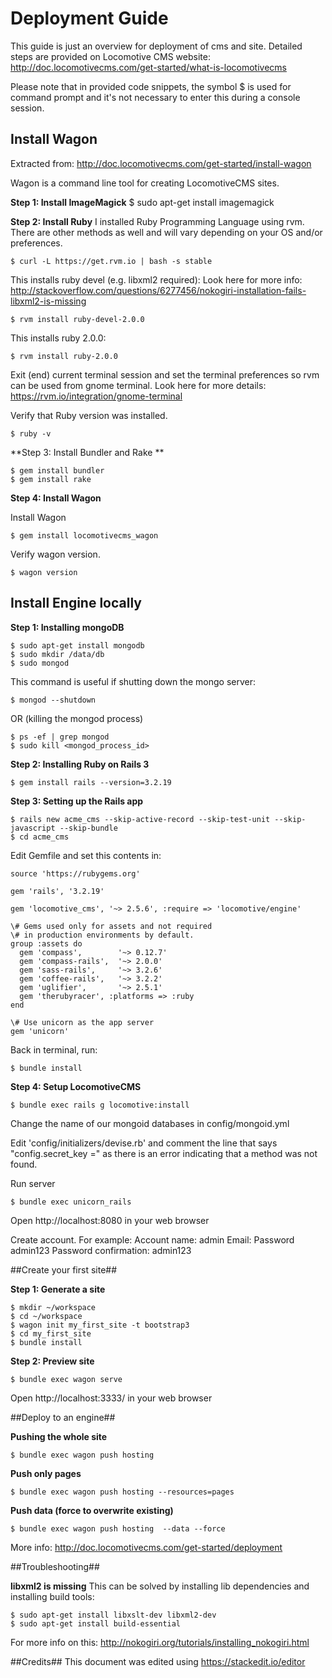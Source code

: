 # Deployment Guide #
This guide is just an overview for deployment of cms and site. Detailed steps are provided on Locomotive CMS website: http://doc.locomotivecms.com/get-started/what-is-locomotivecms

Please note that in provided code snippets, the symbol $ is used for command prompt and it's not necessary to enter this during a console session.


## Install Wagon ##

Extracted from: http://doc.locomotivecms.com/get-started/install-wagon

Wagon is a command line tool for creating LocomotiveCMS sites.

**Step 1: Install ImageMagick**
   $ sudo apt-get install imagemagick

**Step 2: Install Ruby**
I installed Ruby Programming Language using rvm. There are other methods as well and will vary depending on your OS and/or preferences.

    $ curl -L https://get.rvm.io | bash -s stable

This installs ruby devel (e.g. libxml2 required):
Look here for more info: http://stackoverflow.com/questions/6277456/nokogiri-installation-fails-libxml2-is-missing

    $ rvm install ruby-devel-2.0.0

This installs ruby 2.0.0:

    $ rvm install ruby-2.0.0


Exit (end) current terminal session and set the terminal preferences so rvm can be used from gnome terminal. Look here for more details: https://rvm.io/integration/gnome-terminal

Verify that Ruby version was installed.

    $ ruby -v

**Step 3: Install Bundler and Rake **

    $ gem install bundler
    $ gem install rake

**Step 4: Install Wagon**

Install Wagon

    $ gem install locomotivecms_wagon

Verify wagon version.

    $ wagon version


## Install Engine locally ##

**Step 1: Installing mongoDB**

    $ sudo apt-get install mongodb
    $ sudo mkdir /data/db
    $ sudo mongod

This command is useful if shutting down the mongo server:

    $ mongod --shutdown

OR (killing the mongod process)

    $ ps -ef | grep mongod
    $ sudo kill <mongod_process_id>

**Step 2: Installing Ruby on Rails 3**

    $ gem install rails --version=3.2.19

**Step 3: Setting up the Rails app**

    $ rails new acme_cms --skip-active-record --skip-test-unit --skip-javascript --skip-bundle
    $ cd acme_cms

Edit Gemfile and set this contents in:

    source 'https://rubygems.org'
    
    gem 'rails', '3.2.19'
    
    gem 'locomotive_cms', '~> 2.5.6', :require => 'locomotive/engine'
    
    \# Gems used only for assets and not required
    \# in production environments by default.
    group :assets do
      gem 'compass',        '~> 0.12.7'
      gem 'compass-rails',  '~> 2.0.0'
      gem 'sass-rails',     '~> 3.2.6'
      gem 'coffee-rails',   '~> 3.2.2'
      gem 'uglifier',       '~> 2.5.1'
      gem 'therubyracer', :platforms => :ruby
    end
    
    \# Use unicorn as the app server
    gem 'unicorn'

Back in terminal, run:

    $ bundle install

**Step 4: Setup LocomotiveCMS**

    $ bundle exec rails g locomotive:install

Change the name of our mongoid databases in config/mongoid.yml

Edit 'config/initializers/devise.rb' and comment the line that says "config.secret_key =" as there is an error indicating that a method was not found.

Run server

    $ bundle exec unicorn_rails

Open http://localhost:8080 in your web browser

Create account. For example:
Account name: admin
Email: <your email here>
Password admin123
Password confirmation: admin123


##Create your first site##

**Step 1: Generate a site**

    $ mkdir ~/workspace
    $ cd ~/workspace
    $ wagon init my_first_site -t bootstrap3
    $ cd my_first_site
    $ bundle install

**Step 2: Preview site**

    $ bundle exec wagon serve

Open http://localhost:3333/ in your web browser


##Deploy to an engine##

**Pushing the whole site**

    $ bundle exec wagon push hosting

**Push only pages**

    $ bundle exec wagon push hosting --resources=pages

**Push data (force to overwrite existing)**

    $ bundle exec wagon push hosting  --data --force

More info:
http://doc.locomotivecms.com/get-started/deployment


##Troubleshooting##

**libxml2 is missing**
This can be solved by installing lib dependencies and installing build tools:

    $ sudo apt-get install libxslt-dev libxml2-dev
    $ sudo apt-get install build-essential

For more info on this: http://nokogiri.org/tutorials/installing_nokogiri.html


##Credits##
This document was edited using https://stackedit.io/editor

